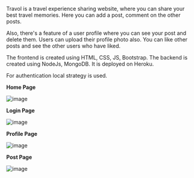 Travol is a travel experience sharing website, where you can share your best travel memories. Here you can add a post, comment on the other posts. 

Also, there's a feature of a user profile where you can see your post and delete them. Users can upload their profile photo also. You can like other posts and see the other users who have liked. 

The frontend is created using HTML, CSS, JS, Bootstrap. The backend is created using NodeJs, MongoDB. It is deployed on Heroku.

For authentication local strategy is used.

**Home Page**

![image](https://user-images.githubusercontent.com/66379767/94283341-815c0b80-ff6e-11ea-87c6-86dca17989c7.png)

**Login Page**

![image](https://user-images.githubusercontent.com/66379767/94283595-d861e080-ff6e-11ea-9d6a-051579cc5e41.png)

**Profile Page**

![image](https://user-images.githubusercontent.com/66379767/94283891-3ee6fe80-ff6f-11ea-83f2-031536e9094e.png)

**Post Page**

![image](https://user-images.githubusercontent.com/66379767/94283987-663dcb80-ff6f-11ea-93e2-4fe960be33d0.png)
